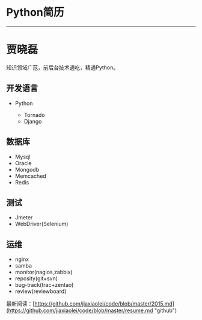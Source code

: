 
# Python简历 #

----------


贾晓磊
======

知识领域广范，前后台技术通吃，精通Python。


开发语言
-------
- Python

  * Tornado
  * Django

数据库
---------
  * Mysql
  * Oracle
  * Mongodb
  * Memcached
  * Redis
  
测试
---------
  * Jmeter
  * WebDriver(Selenium)
  
运维
----------------
- nginx
- samba
- monitor(nagios,zabbix)
- reposity(git+svn)
- bug-track(trac+zentao)
- review(reviewboard)


最新阅读：[https://github.com/jiaxiaolei/code/blob/master/2015.md](https://github.com/jiaxiaolei/code/blob/master/resume.md "github")


